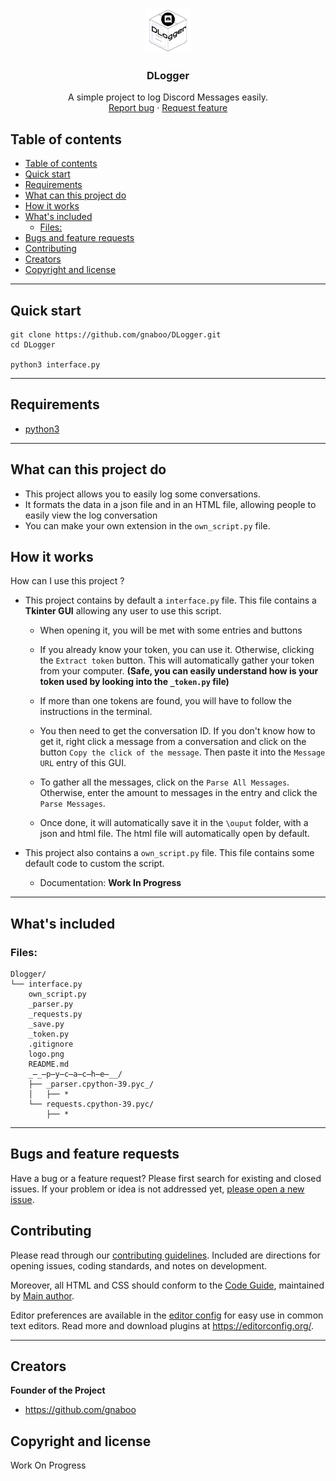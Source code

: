 <p align="center">
  <a href="https://github.com/gnaboo/DLogger">
    <img src="https://github.com/gnaboo/DLogger/raw/main/logo.png" alt="Logo" width=72 height=72>
  </a>

  <h3 align="center">DLogger</h3>

  <p align="center">
    A simple project to log Discord Messages easily.
    <br>
    <a href="https://github.com/gnaboo/DLogger/issues/new?template=bug.md">Report bug</a>
    ·
    <a href="https://github.com/gnaboo/DLogger/issues/new?template=feature.md&labels=feature">Request feature</a>
  </p>
</p>


## Table of contents

- [Table of contents](#table-of-contents)
- [Quick start](#quick-start)
- [Requirements](#requirements)
- [What can this project do](#what-can-this-project-do)
- [How it works](#how-it-works)
- [What's included](#whats-included)
  - [Files:](#files)
- [Bugs and feature requests](#bugs-and-feature-requests)
- [Contributing](#contributing)
- [Creators](#creators)
- [Copyright and license](#copyright-and-license)

---

## Quick start

```shell script
git clone https://github.com/gnaboo/DLogger.git
cd DLogger

python3 interface.py
```

---

## Requirements
  - [python3](https://python.org)


---

## What can this project do

- This project allows you to easily log some conversations. 
- It formats the data in a json file and in an HTML file, allowing people to easily view the log conversation
- You can make your own extension in the ``own_script.py`` file.

## How it works

How can I use this project ?

- This project contains by default a ``interface.py`` file. This file contains a **Tkinter GUI** allowing any user to use this script.

    - When opening it, you will be met with some entries and buttons
    - If you already know your token, you can use it. Otherwise, clicking the ``Extract token`` button. This will automatically gather your token from your computer. **(Safe, you can easily understand how is your token used by looking into the ``_token.py`` file)**
  
    - If more than one tokens are found, you will have to follow the instructions in the terminal.
    - You then need to get the conversation ID. If you don't know how to get it, right click a message from a conversation and click on the button ``Copy the click of the message``. Then paste it into the ``Message URL`` entry of this GUI.
    - To gather all the messages, click on the ``Parse All Messages``. Otherwise, enter the amount to messages in the entry and click the ``Parse Messages``.
    - Once done, it will automatically save it in the ``\ouput`` folder, with a json and html file. The html file will automatically open by default.

- This project also contains a ``own_script.py`` file. This file contains some default code to custom the script.

    - Documentation: **Work In Progress**

---

## What's included

### Files:

```text
Dlogger/
└── interface.py
    own_script.py
    _parser.py
    _requests.py
    _save.py
    _token.py
    .gitignore
    logo.png
    README.md
    _̶_̶p̶y̶c̶a̶c̶h̶e̶__/
    ├── _parser.cpython-39.pyc_/
    │   ├── *
    └── requests.cpython-39.pyc/
        ├── *
```

---

## Bugs and feature requests

Have a bug or a feature request? Please first search for existing and closed issues. If your problem or idea is not addressed yet, [please open a new issue](https://github.com/gnaboo/DLogger/issues/new).

## Contributing

Please read through our [contributing guidelines](https://reponame/blob/master/CONTRIBUTING.md). Included are directions for opening issues, coding standards, and notes on development.

Moreover, all HTML and CSS should conform to the [Code Guide](https://github.com/mdo/code-guide), maintained by [Main author](https://github.com/usernamemainauthor).

Editor preferences are available in the [editor config](https://reponame/blob/master/.editorconfig) for easy use in common text editors. Read more and download plugins at <https://editorconfig.org/>.

---

## Creators

**Founder of the Project**

- <https://github.com/gnaboo>

## Copyright and license

Work On Progress
